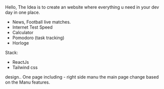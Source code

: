 Hello, The Idea is to create an website where everything u need
    in your dev day in one place.
 - News, Football live matches.
 - Internet Test Speed
 - Calculator
 - Pomodoro (task tracking)
 - Horloge


 Stack: 
 - ReactJs
 - Tailwind css

design..
 One page including - right side manu
 the main page change based on the Manu features.